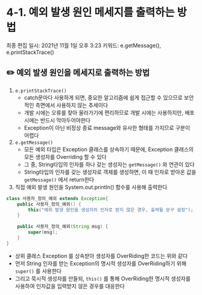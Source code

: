 # 4-1. 예외 발생 원인 메세지를 출력하는 방법

최종 편집 일시: 2021년 11월 1일 오후 3:23
키워드: e.getMessage(), e.printStackTrace()

## ✏️  예외 발생 원인을 메세지로 출력하는 방법

1. `e.printStackTrace()` 
    - catch문마다 사용하게 되면, 중요한 알고리즘에 쉽게 접근할 수 있으므로 보안적인 측면에서 사용하지 않는 추세이다
    - 개발 시에는 오류를 찾아 올라가기에 편리하므로 개발 시에는 사용하지만, 배포시에는 반드시 막아두어야한다
    - Exception이 아닌 비정상 종료 message와 유사한 형태를 가지므로 구분이 어렵다
2. `e.getMessage()` 
    - 모든 예외 타입은 Exception 클래스를 상속하기 때문에, Exception 클래스의 모든 생성자를 Overriding 할 수 있다
    - 그 중, String타입의 인자를 하나 갖는 생성자는 `getMessage()` 와 연관이 있다
    - String타입의 인자를 갖는 생성자로 객체를 생성하면, 이 때 인자로 받아온 값을 `getMessage()` 에서 return한다
3. 직접 예외 발생 원인을 System.out.println() 함수를 사용해 출력한다

```java
class 사용자_정의_예외 extends Exception{
	public 사용자_정의_예외() {
		this("예외 발생 원인을 생성자의 인자로 받지 않은 경우, 출력될 문구 설정");
	}
	
	public 사용자_정의_예외(String msg) {
		super(msg);
	}
}
```

- 상위 클래스 Exception 를 상속받아 생성자를 OverRiding한 코드는 위와 같다
- 먼저 String 인자를 받는 Exception의 명시적 생성자를 OverRiding하기 위해 `super()` 를 사용한다
- 그리고 묵시적 생성자를 만들되, `this()` 를 통해 OverRiding한 명시적 생성자를 사용하여 인자값을 입력받지 않은 경우를 대응한다